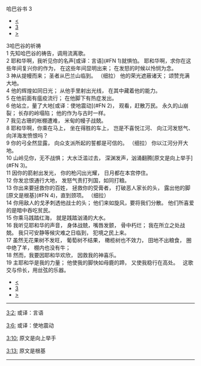 ﻿





 哈巴谷书 3




* [<](bible/HAB02.md)
* [3](bible/HAB.md)
* [>](bible/ZEP01.md)



 
3哈巴谷的祈祷  
1 先知哈巴谷的祷告，调用流离歌。  
2 耶和华啊，我听见你的名声[或译：言语](#FN
1)就惧怕。 耶和华啊，求你在这些年间复兴你的作为， 在这些年间显明出来； 在发怒的时候以怜悯为念。     
3 神从提幔而来； 圣者从巴兰山临到。 （细拉）  他的荣光遮蔽诸天； 颂赞充满大地。  
4 他的辉煌如同日光； 从他手里射出光线， 在其中藏着他的能力。  
5 在他前面有瘟疫流行； 在他脚下有热症发出。  
6 他站立，量了大地[或译：使地震动](#FN
2)， 观看，赶散万民。 永久的山崩裂； 长存的岭塌陷； 他的作为与古时一样。     
7 我见古珊的帐棚遭难， 米甸的幔子战兢。  
8 耶和华啊，你乘在马上， 坐在得胜的车上， 岂是不喜悦江河、 向江河发怒气、 向洋海发愤恨吗？  
9 你的弓全然显露， 向众支派所起的誓都是可信的。 （细拉）  你以江河分开大地。  
10 山岭见你，无不战惧； 大水泛滥过去， 深渊发声，汹涌翻腾[原文是向上举手](#FN
3)。  
11 因你的箭射出发光， 你的枪闪出光耀， 日月都在本宫停住。  
12 你发忿恨通行大地， 发怒气责打列国，如同打粮。  
13 你出来要拯救你的百姓， 拯救你的受膏者， 打破恶人家长的头， 露出他的脚[原文是根基](#FN
4)，直到颈项。 （细拉）   
14 你用敌人的戈矛刺透他战士的头； 他们来如旋风，要将我们分散。 他们所喜爱的是暗中吞吃贫民。  
15 你乘马践踏红海， 就是践踏汹涌的大水。     
16 我听见耶和华的声音， 身体战兢，嘴唇发颤， 骨中朽烂； 我在所立之处战兢。 我只可安静等候灾难之日临到， 犯境之民上来。     
17 虽然无花果树不发旺， 葡萄树不结果， 橄榄树也不效力， 田地不出粮食， 圈中绝了羊， 棚内也没有牛；  
18 然而，我要因耶和华欢欣， 因救我的神喜乐。  
19 主耶和华是我的力量； 他使我的脚快如母鹿的蹄， 又使我稳行在高处。    这歌交与伶长，用丝弦的乐器。 
* [<](bible/HAB02.md)
* [3](bible/HAB.md)
* [>](bible/ZEP01.md)





---


[3:2:](#V2)
或译：言语


[3:6:](#V6)
或译：使地震动


[3:10:](#V10)
原文是向上举手


[3:13:](#V13)
原文是根基




---









